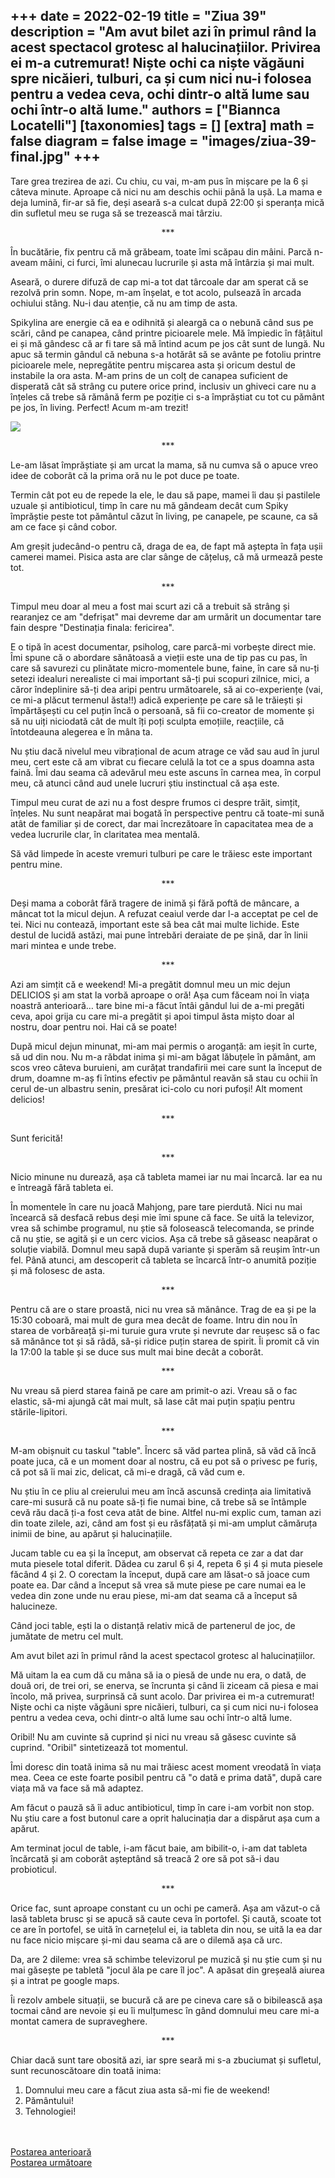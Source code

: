 
+++
date = 2022-02-19
title = "Ziua 39"
description = "Am avut bilet azi în primul rând la acest spectacol grotesc al halucinațiilor. Privirea ei m-a cutremurat! Niște ochi ca niște văgăuni spre nicăieri, tulburi, ca și cum nici nu-i folosea pentru a vedea ceva, ochi dintr-o altă lume sau ochi într-o altă lume."
authors = ["Biannca Locatelli"]
[taxonomies]
tags = []
[extra]
math = false
diagram = false
image = "images/ziua-39-final.jpg"
+++
---

Tare grea trezirea de azi. Cu chiu, cu vai, m-am pus în mișcare pe la 6 și câteva minute. Aproape că nici nu am deschis ochii până la ușă. La mama e deja lumină, fir-ar să fie, deși aseară s-a culcat după 22:00 și speranța mică din sufletul meu se ruga să se trezească mai târziu.

<p style="text-align: center;">***</p>

În bucătărie, fix pentru că mă grăbeam, toate îmi scăpau din mâini. Parcă n-aveam mâini, ci furci, îmi alunecau lucrurile și asta mă întârzia și mai mult.

Aseară, o durere difuză de cap mi-a tot dat târcoale dar am sperat că se rezolvă prin somn. Nope, m-am înșelat, e tot acolo, pulsează în arcada ochiului stâng. Nu-i dau atenție, că nu am timp de asta.

Spikylina are energie că ea e odihnită și aleargă ca o nebună când sus pe scări, când pe canapea, când printre picioarele mele. Mă împiedic în fâțâitul ei și mă gândesc că ar fi tare să mă întind acum pe jos cât sunt de lungă. Nu apuc să termin gândul că nebuna s-a hotărât să se avânte pe fotoliu printre picioarele mele, nepregătite pentru mișcarea asta și oricum destul de instabile la ora asta. M-am prins de un colț de canapea suficient de disperată cât să strâng cu putere orice prind, inclusiv un ghiveci care nu a înțeles că trebe să rămână ferm pe poziție ci s-a împrăștiat cu tot cu pământ pe jos, în living. Perfect! Acum m-am trezit!


<div class="flex justify-center">
  <img src="images/ziua-39-1024x768.jpeg" />
</div>

<p style="text-align: center;">***</p>

Le-am lăsat împrăștiate și am urcat la mama, să nu cumva să o apuce vreo idee de coborât că la prima oră nu le pot duce pe toate.

Termin cât pot eu de repede la ele, le dau să pape, mamei îi dau și pastilele uzuale și antibioticul, timp în care nu mă gândeam decât cum Spiky împrăștie peste tot pământul căzut în living, pe canapele, pe scaune, ca să am ce face și când cobor.

Am greșit judecând-o pentru că, draga de ea, de fapt mă aștepta în fața ușii camerei mamei. Pisica asta are clar sânge de cățeluș, că mă urmează peste tot.

<p style="text-align: center;">***</p>

Timpul meu doar al meu a fost mai scurt azi că a trebuit să strâng și rearanjez ce am "defrișat" mai devreme dar am urmărit un documentar tare fain despre "Destinația finala: fericirea".

E o tipă în acest documentar, psiholog, care parcă-mi vorbește direct mie. Îmi spune că o abordare sănătoasă a vieții este una de tip pas cu pas, în care să savurezi cu plinătate micro-momentele bune, faine, în care să nu-ți setezi idealuri nerealiste ci mai important să-ți pui scopuri zilnice, mici, a căror îndeplinire să-ți dea aripi pentru următoarele, să ai co-experiențe (vai, ce mi-a plăcut termenul ăsta!!) adică experiențe pe care să le trăiești și împărtășești cu cel puțin încă o persoană, să fii co-creator de momente și să nu uiți niciodată cât de mult îți poți sculpta emoțiile, reacțiile, că întotdeauna alegerea e în mâna ta.

Nu știu dacă nivelul meu vibrațional de acum atrage ce văd sau aud în jurul meu, cert este că am vibrat cu fiecare celulă la tot ce a spus doamna asta faină. Îmi dau seama că adevărul meu este ascuns în carnea mea, în corpul meu, că atunci când aud unele lucruri știu instinctual că așa este.

Timpul meu curat de azi nu a fost despre frumos ci despre trăit, simțit, înțeles. Nu sunt neapărat mai bogată în perspective pentru că toate-mi sună atât de familiar și de corect, dar mai încrezătoare în capacitatea mea de a vedea lucrurile clar, în claritatea mea mentală.

Să văd limpede în aceste vremuri tulburi pe care le trăiesc este important pentru mine.

<p style="text-align: center;">***</p>

Deși mama a coborât fără tragere de inimă și fără poftă de mâncare, a mâncat tot la micul dejun. A refuzat ceaiul verde dar l-a acceptat pe cel de tei. Nici nu contează, important este să bea cât mai multe lichide. Este destul de lucidă astăzi, mai pune întrebări deraiate de pe șină, dar în linii mari mintea e unde trebe.

<p style="text-align: center;">***</p>

Azi am simțit că e weekend! Mi-a pregătit domnul meu un mic dejun DELICIOS și am stat la vorbă aproape o oră! Așa cum făceam noi în viața noastră anterioară… tare bine mi-a făcut întâi gândul lui de a-mi pregăti ceva, apoi grija cu care mi-a pregătit și apoi timpul ăsta mișto doar al nostru, doar pentru noi. Hai că se poate!

După micul dejun minunat, mi-am mai permis o aroganță: am ieșit în curte, să ud din nou. Nu m-a răbdat inima și mi-am băgat lăbuțele în pământ, am scos vreo câteva buruieni, am curățat trandafirii mei care sunt la început de drum, doamne m-aș fi întins efectiv pe pământul reavăn să stau cu ochii în cerul de-un albastru senin, presărat ici-colo cu nori pufoși! Alt moment delicios!

<p style="text-align: center;">***</p>

Sunt fericită!

<p style="text-align: center;">***</p>

Nicio minune nu durează, așa că tableta mamei iar nu mai încarcă. Iar ea nu e întreagă fără tableta ei.

În momentele în care nu joacă Mahjong, pare tare pierdută. Nici nu mai încearcă să desfacă rebus deși mie îmi spune că face. Se uită la televizor, vrea să schimbe programul, nu știe să folosească telecomanda, se prinde că nu știe, se agită și e un cerc vicios. Așa că trebe să găseasc neapărat o soluție viabilă. Domnul meu sapă după variante și sperăm să reușim într-un fel. Până atunci, am descoperit că tableta se încarcă într-o anumită poziție și mă folosesc de asta.

<p style="text-align: center;">***</p>

Pentru că are o stare proastă, nici nu vrea să mănânce. Trag de ea și pe la 15:30 coboară, mai mult de gura mea decât de foame. Intru din nou în starea de vorbăreață și-mi turuie gura vrute și nevrute dar reușesc să o fac să mănânce tot și să râdă, să-și ridice puțin starea de spirit. Îi promit că vin la 17:00 la table și se duce sus mult mai bine decât a coborât.

<p style="text-align: center;">***</p>

Nu vreau să pierd starea faină pe care am primit-o azi. Vreau să o fac elastic, să-mi ajungă cât mai mult, să lase cât mai puțin spațiu pentru stările-lipitori.

<p style="text-align: center;">***</p>

M-am obișnuit cu taskul "table". Încerc să văd partea plină, să văd că încă poate juca, că e un moment doar al nostru, că eu pot să o privesc pe furiș, că pot să îi mai zic, delicat, că mi-e dragă, că văd cum e.

Nu știu în ce pliu al creierului meu am încă ascunsă credința aia limitativă care-mi susură că nu poate să-ți fie numai bine, că trebe să se întâmple cevă rău dacă ți-a fost ceva atât de bine. Altfel nu-mi explic cum, taman azi din toate zilele, azi, când am fost și eu răsfățată și mi-am umplut cămăruța inimii de bine, au apărut și halucinațiile.

Jucam table cu ea și la început, am observat că repeta ce zar a dat dar muta piesele total diferit. Dădea cu zarul 6 și 4, repeta 6 și 4 și muta piesele făcând 4 și 2. O corectam la început, după care am lăsat-o să joace cum poate ea. Dar când a început să vrea să mute piese pe care numai ea le vedea din zone unde nu erau piese, mi-am dat seama că a început să halucineze.

Când joci table, ești la o distanță relativ mică de partenerul de joc, de jumătate de metru cel mult.

Am avut bilet azi în primul rând la acest spectacol grotesc al halucinațiilor.

Mă uitam la ea cum dă cu mâna să ia o piesă de unde nu era, o dată, de două ori, de trei ori, se enerva, se încrunta și când îi ziceam că piesa e mai încolo, mă privea, surprinsă că sunt acolo. Dar privirea ei m-a cutremurat! Niște ochi ca niște văgăuni spre nicăieri, tulburi, ca și cum nici nu-i folosea pentru a vedea ceva, ochi dintr-o altă lume sau ochi într-o altă lume.

Oribil! Nu am cuvinte să cuprind și nici nu vreau să găsesc cuvinte să cuprind. "Oribil" sintetizează tot momentul.

Îmi doresc din toată inima să nu mai trăiesc acest moment vreodată în viața mea. Ceea ce este foarte posibil pentru că "o dată e prima dată", după care viața mă va face să mă adaptez.

Am făcut o pauză să îi aduc antibioticul, timp în care i-am vorbit non stop. Nu știu care a fost butonul care a oprit halucinația dar a dispărut așa cum a apărut.

Am terminat jocul de table, i-am făcut baie, am bibilit-o, i-am dat tableta încărcată și am coborât așteptând să treacă 2 ore să pot să-i dau probioticul.

<p style="text-align: center;">***</p>

Orice fac, sunt aproape constant cu un ochi pe cameră. Așa am văzut-o că lasă tableta brusc și se apucă să caute ceva în portofel. Și caută, scoate tot ce are în portofel, se uită în carnețelul ei, ia tableta din nou, se uită la ea dar nu face nicio mișcare și-mi dau seama că are o dilemă așa că urc.

Da, are 2 dileme: vrea să schimbe televizorul pe muzică și nu știe cum și nu mai găsește pe tabletă "jocul ăla pe care îl joc". A apăsat din greșeală aiurea și a intrat pe google maps.

Îi rezolv ambele situații, se bucură că are pe cineva care să o bibilească așa tocmai când are nevoie și eu îi mulțumesc în gând domnului meu care mi-a montat camera de supraveghere.

<p style="text-align: center;">***</p>

Chiar dacă sunt tare obosită azi, iar spre seară mi s-a zbuciumat și sufletul, sunt recunoscătoare din toată inima:
1. Domnului meu care a făcut ziua asta să-mi fie de weekend!
2. Pământului!
3. Tehnologiei!

<br/>

<br/>

<div class="flex justify-between">
  <div>
    <a href="/blog/ziua-38/">Postarea anterioară</a>
  </div>
  <div>
    <a href="/blog/ziua-40/">Postarea următoare</a>
  </div>
</div>
